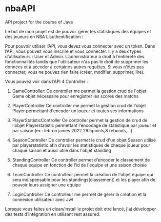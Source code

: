 # nbaAPI
API project for the course of Java 

Le but de mon projet est de pouvoir gérer les statistiques des équipes et des joueurs en NBA
L’authentification :

Pour pouvoir utiliser l’API, vous devez vous connecter avec un token. 
Dans l’API, vous pouvez vous inscrire et vous connecter. Il y a deux types d’utilisateurs : User et Admin. 
L’administrateur a droit à l’entièreté des fonctionnalités tandis que l'utilisateur n'as pas le droit de supprimer les données et à acceder 
à certaines autres requêtes.
Si vous n’êtes pas connecter, vous ne pouvez rien faire (créer, modifier, supprimer, lire). 

Vous pouvez voir dans l’API 4 Controller : 

1)    GameController:
Ce controller me permet la gestion crud de l'objet Game objet nécessaire pour enregistrer les scores des matchs

2)    PlayerController 
Ce controller me permet la gestion crud de l'objet Player permettant d'encoder un joueur et toutes ses informations

3)    PlayerStatisticController
Ce controller permet la gestion de crud de l'objet Playerstatistic permettant l'encodage de statistique par joueur et par saison (ex : lebron james 2022 26.5points,8 rebonds,...)

4)    SeasonController
Ce controller permet le crud d'un objet Season utilisé par playerstatistic afin d'avoir les statistiques de chaque joueur pour chaque saison et aussi utile dans l'objet standing 

5)    StandingController
Ce controller permet d'encoder le classement de chaque équipe en fonction de l'id de l'équipe et une saison choisie

6) TeamController
Ce controlleur permet la création de l'objet équipe qui sera indispensable pour les standings(classement) et les player afin de pouvoir leurs assigner une equipe

7) LoginController
Ce controlleur me permet de gérer la création et la connexion utilisateur avec Jwt 

Lorsque vous faites un clean/install le projet doit etre lancé, j'ai développer des tests d’intégration en utilisant rest assured.
